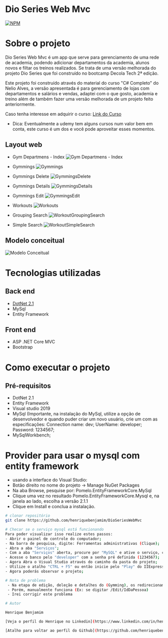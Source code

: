 # Dio Series Web Mvc
[![NPM](https://img.shields.io/npm/l/react)](https://github.com/henriquebenjamim/DioSeriesWebMvc/blob/main/LICENSE) 

# Sobre o projeto

Dio Series Web Mvc é um app que serve para gerenciamento de uma rede de academia, podendo adicionar departamentos da academia, alunos novos e filtar os treinos realizados.
Se trata de uma versão melhorada do projeto Dio Series que foi construído no bootcamp Decola Tech 2ª edição.

Este projeto foi construído através do material do curso "C# Completo" do Nelio Alves, a versão apresentada é para gerenciamento de lojas com departamentos e salários e vendas,
adaptei com o que gosto, academia e treino além de também fazer uma versão melhorada de um projeto feito anteriormente.

Caso tenha interesse em adquirir o curso: [Link do Curso](https://www.udemy.com/course/programacao-orientada-a-objetos-csharp/ "C# Completo OO")
- Dica: Eventualmente a udemy tem alguns cursos num valor bem em conta, este curso é um dos e você pode aproveitar esses momentos. 


## Layout web 

- Gym Departmens - Index
![Gym Departmens - Index](https://github.com/henriquebenjamim/assets/blob/main/DioSeriesWebMvc/GymDepartmentsIndex.PNG)

- Gymmings
![Gymmings](https://github.com/henriquebenjamim/assets/blob/main/DioSeriesWebMvc/Gymmings.PNG)

- Gymmings Delete
![GymmingsDelete](https://github.com/henriquebenjamim/assets/blob/main/DioSeriesWebMvc/GymmingsDelete.PNG)

- Gymmings Details
![GymmingsDetails](https://github.com/henriquebenjamim/assets/blob/main/DioSeriesWebMvc/GymmingsDetails.PNG)

- Gymmings Edit
![GymmingsEdit](https://github.com/henriquebenjamim/assets/blob/main/DioSeriesWebMvc/GymmingsEdit.PNG)

- Workouts
![Workouts](https://github.com/henriquebenjamim/assets/blob/main/DioSeriesWebMvc/Workouts.PNG)

- Grouping Search
![WorkoutGroupingSearch](https://github.com/henriquebenjamim/assets/blob/main/DioSeriesWebMvc/WorkoutGroupingSearch.PNG)

- Simple Search
![WorkoutSimpleSearch](https://github.com/henriquebenjamim/assets/blob/main/DioSeriesWebMvc/WorkoutSimpleSearch.PNG)


## Modelo conceitual
![Modelo Conceitual](https://github.com/henriquebenjamim/assets/blob/main/DioSeriesWebMvc/UMLDioSeriesWebMvc.png)

# Tecnologias utilizadas
## Back end
- [DotNet 2.1](https://dotnet.microsoft.com/download/dotnet-core/2.1 "Link para download")
- MySql
- Entity Framework

## Front end
- ASP .NET Core MVC
- Bootstrap

# Como executar o projeto
  
## Pré-requisitos
- DotNet 2.1 
- Entity Framework
- Visual studio 2019
- MySql (Importante, na instalação do MySql, utilize a opção de desenvolvedor e quando puder criar um novo usuário, crie um com as especificações:
Connection name: dev; UserName: developer; Password: 1234567;
- MySqlWorkbench;
# Provider para usar o mysql com entity framework
- usando a interface do Visual Studio:
- Botão direito no nome do projeto -> Manage NuGet Packages
- Na aba Browse, pesquise por: Pomelo.EntityFrameworkCore.MySql
- Clique uma vez no resultado Pomelo.EntityFrameworkCore.Mysql e, na janela ao lado, escolha a versão 2.1.1
- Clique em Install e conclua a instalação.

```bash
# clonar repositório
git clone https://github.com/henriquebenjamim/DioSeriesWebMvc

# Checar se o serviço mysql está funcionando
Para poder visualizar isso realize estes passos:
- Abrir o painel de controle do computador;
- Na barra de pesquisa, digite: Ferramentas administrativas (Clique);
- Abra a aba "Serviços";
- Com a aba "Serviços" aberta, procure por "MySQL" e ative o serviço, caso não esteja ligado;
- Acesse o banco pelo "developer" com a senha pré definida (1234567);
- Agora Abra o Visual Studio através do caminho da pasta do projeto;
- Utilize o atalho "CTRL + F5" ou então inicie pelo "Play" do IIExpress;
- Agora poderás observar o projeto;

# Nota de problema
 - Na etapa de edição, deleção e detalhes do (Gymming), os redirecionamentos não estão funcionando (Dá uma tela de erro)
 - Porém, manualmente funciona (Ex: se digitar /Edit/IdDaPessoa)
 - Irei corrigir este problema

# Autor

Henrique Benjamim

[Veja o perfil do Henrique no Linkedin](https://www.linkedin.com/in/henriquebenjamim "Clique aqui")

[Atalho para voltar ao perfil do Github](https://github.com/henriquebenjamim "Clique aqui")
